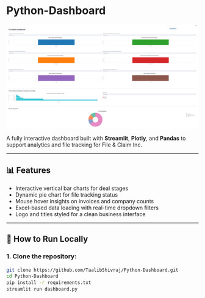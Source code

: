# Python-Dashboard
![Dashboard Preview](DashBoard%20Image%20PNG.png)



A fully interactive dashboard built with **Streamlit**, **Plotly**, and **Pandas** to support analytics and file tracking for File & Claim Inc.

---

## 📊 Features

- Interactive vertical bar charts for deal stages
- Dynamic pie chart for file tracking status
- Mouse hover insights on invoices and company counts
- Excel-based data loading with real-time dropdown filters
- Logo and titles styled for a clean business interface

---

## 🚀 How to Run Locally

### 1. Clone the repository:
```bash
git clone https://github.com/TaalibShivraj/Python-Dashboard.git
cd Python-Dashboard
pip install -r requirements.txt
streamlit run dashboard.py
